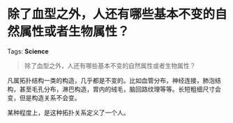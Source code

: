 # 除了血型之外，人还有哪些基本不变的自然属性或者生物属性？

Tags: **Science**

> 除了血型之外，人还有哪些基本不变的自然属性或者生物属性？

凡属拓扑结构一类的构造，几乎都是不变的。比如血管分布，神经连接，肺泡结构，甚至毛孔分布，淋巴构造，胃内的绒毛，脑回路纹理等等。长短粗细尺寸会变，但是构造关系不会变。

某种程度上，是这种拓扑关系定义了一个人。



